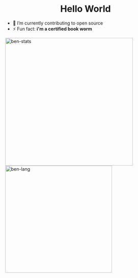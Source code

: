 <h1 align="center">Hello World</h1>

- 🌱 I’m currently contributing to open source
- ⚡ Fun fact: **i'm a certified book worm**

<p><img align="left"  src="https://github-readme-stats.vercel.app/api?username=benardcharumbira&show_icons=true&locale=en" alt="ben-stats" width="400" height="auto"></p>  

<p><img align="center" src="https://github-readme-stats.vercel.app/api/top-langs?username=benardcharumbira&show_icons=true&locale=en&layout=compact" alt="ben-lang" width="335" height="auto" /></p>  




<!--- 
<p><img align="center" src="https://github-readme-streak-stats.herokuapp.com/?user=benardcharumbira&" alt="stats" width="450" height="auto"/></p>
<h3 align="left">Connect with me:</h3>
<p align="left">
<a href="https://www.linkedin.com/in/benard-charumbira-62a77711b/" target="blank"><img align="center" src="https://cdn.jsdelivr.net/npm/simple-icons@3.0.1/icons/linkedin.svg" alt="my-li" height="30" width="40" /></a>
</p>

-->
